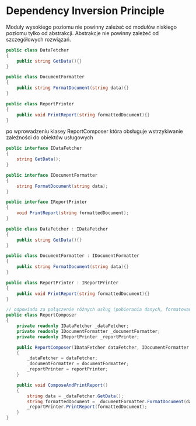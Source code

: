 # Dependency Inversion Principle
Moduły wysokiego poziomu nie powinny zależeć od modułów niskiego poziomu tylko od
abstrakcji.
Abstrakcje nie powinny zależeć od szczegółowych rozwiązań.

```csharp
public class DataFetcher
{
    public string GetData(){}
}

public class DocumentFormatter
{
    public string FormatDocument(string data){}
}

public class ReportPrinter
{
    public void PrintReport(string formattedDocument){} 
}
```

po wprowadzeniu klasey ReportComposer która obsługuje wstrzykiwanie zależności do obiektów usługowych

```csharp 
public interface IDataFetcher
{
    string GetData();
}

public interface IDocumentFormatter
{
    string FormatDocument(string data);
}

public interface IReportPrinter
{
    void PrintReport(string formattedDocument);
}

public class DataFetcher : IDataFetcher
{
    public string GetData(){}
}

public class DocumentFormatter : IDocumentFormatter
{
    public string FormatDocument(string data){}
}

public class ReportPrinter : IReportPrinter
{
    public void PrintReport(string formattedDocument){}
}

// odpowiada za połączenie różnych usług (pobierania danych, formatowania i drukowania)
public class ReportComposer
{
    private readonly IDataFetcher _dataFetcher;
    private readonly IDocumentFormatter _documentFormatter;
    private readonly IReportPrinter _reportPrinter;

    public ReportComposer(IDataFetcher dataFetcher, IDocumentFormatter documentFormatter, IReportPrinter reportPrinter)
    {
        _dataFetcher = dataFetcher;
        _documentFormatter = documentFormatter;
        _reportPrinter = reportPrinter;
    }

    public void ComposeAndPrintReport()
    {
        string data = _dataFetcher.GetData();
        string formattedDocument = _documentFormatter.FormatDocument(data);
        _reportPrinter.PrintReport(formattedDocument);
    }
}
```